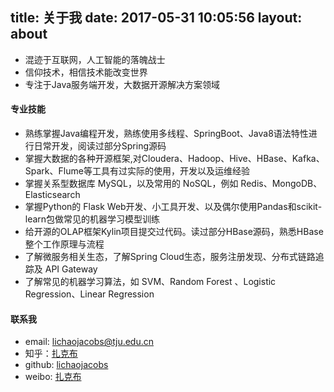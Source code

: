 title: 关于我
date: 2017-05-31 10:05:56
layout: about
---

- 混迹于互联网，人工智能的落魄战士
- 信仰技术，相信技术能改变世界
- 专注于Java服务端开发，大数据开源解决方案领域

#### 专业技能

- 熟练掌握Java编程开发，熟练使用多线程、SpringBoot、Java8语法特性进行日常开发，阅读过部分Spring源码
- 掌握大数据的各种开源框架,对Cloudera、Hadoop、Hive、HBase、Kafka、Spark、Flume等工具有过实际的使用，开发以及运维经验
- 掌握关系型数据库 MySQL，以及常用的 NoSQL，例如 Redis、MongoDB、Elasticsearch
- 掌握Python的 Flask Web开发、小工具开发、以及偶尔使用Pandas和scikit-learn包做常见的机器学习模型训练
- 给开源的OLAP框架Kylin项目提交过代码。读过部分HBase源码，熟悉HBase整个工作原理与流程
- 了解微服务相关生态，了解Spring Cloud生态，服务注册发现、分布式链路追踪及 API Gateway
- 了解常见的机器学习算法，如 SVM、Random Forest 、Logistic Regression、Linear Regression

#### 联系我

- email: lichaojacobs@tju.edu.cn
- 知乎：[扎克布](https://www.zhihu.com/people/chao-li-11/activities)
- github: [lichaojacobs](https://github.com/lichaojacobs)
- weibo: [扎克布](http://weibo.com/3101672623/profile?topnav=1&wvr=6)
